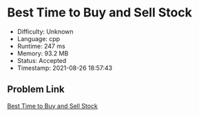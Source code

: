# Best Time to Buy and Sell Stock

- Difficulty: Unknown
- Language: cpp
- Runtime: 247 ms
- Memory: 93.2 MB
- Status: Accepted
- Timestamp: 2021-08-26 18:57:43

## Problem Link
[Best Time to Buy and Sell Stock](https://leetcode.com/problems/best-time-to-buy-and-sell-stock)

